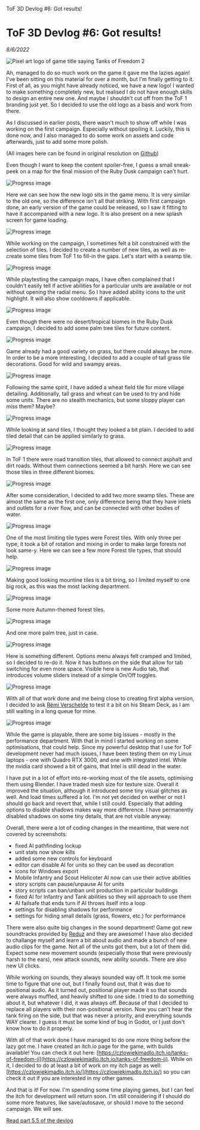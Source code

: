 ToF 3D Devlog #6: Got results!

# ToF 3D Devlog #6: Got results!
*8/6/2022*

![Pixel art logo of game title saying Tanks of Freedom 2](/assets/images/articles/tof-devlog-6/tof2_logo_600.png "Game title logo")

Ah, managed to do so much work on the game it gave me the lazies again! I've been sitting on this material for over a month, but I'm finally getting to it. First of all, as you might have already noticed, we have a new logo! I wanted to make something completely new, but realised I do not have enough skills to design an entire new one. And maybe I shouldn't cut off from the ToF 1 branding just yet. So I decided to use the old logo as a basis and work from there.

As I discussed in earlier posts, there wasn't much to show off while I was working on the first campaign. Especially without spoiling it. Luckily, this is done now, and I also managed to do some work on assets and code afterwards, just to add some more polish.

(All images here can be found in original resolution on [Github](https://github.com/P1X-in/Tanks-of-Freedom-3-D/tree/master/docs/devlog))

Even though I want to keep the content spoiler-free, I guess a small sneak-peek on a map for the final mission of the Ruby Dusk campaign can't hurt.

![Progress image](/assets/images/articles/tof-devlog-6/progress_119.png "Progress image")

Here we can see how the new logo sits in the game menu. It is very similar to the old one, so the difference isn't all that striking. With first campaign done, an early version of the game could be released, so I saw it fitting to have it accompanied with a new logo. It is also present on a new splash screen for game loading.

![Progress image](/assets/images/articles/tof-devlog-6/progress_120.png "Progress image")

While working on the campaign, I sometimes felt a bit constrained with the selection of tiles. I decided to create a number of new tiles, as well as re-create some tiles from ToF 1 to fill-in the gaps. Let's start with a swamp tile.

![Progress image](/assets/images/articles/tof-devlog-6/progress_121.png "Progress image")

While playtesting the campaign maps, I have often complained that I couldn't easily tell if active abilities for a particular units are available or not without opening the radial menu. So I have added ability icons to the unit highlight. It will also show cooldowns if applicable.

![Progress image](/assets/images/articles/tof-devlog-6/progress_122.png "Progress image")

Even though there were no desert/tropical biomes in the Ruby Dusk campaign, I decided to add some palm tree tiles for future content.

![Progress image](/assets/images/articles/tof-devlog-6/progress_123.png "Progress image")

Game already had a good variety on grass, but there could always be more. In order to be a more interesting, I decided to add a couple of tall grass tile decorations. Good for wild and swampy areas.

![Progress image](/assets/images/articles/tof-devlog-6/progress_124.png "Progress image")

Following the same spirit, I have added a wheat field tile for more village detailing. Additionally, tall grass and wheat can be used to try and hide some units. There are no stealth mechanics, but some sloppy player can miss them? Maybe?

![Progress image](/assets/images/articles/tof-devlog-6/progress_125.png "Progress image")

While looking at sand tiles, I thought they looked a bit plain. I decided to add tiled detail that can be applied similarly to grass.

![Progress image](/assets/images/articles/tof-devlog-6/progress_126.png "Progress image")

In ToF 1 there were road transition tiles, that allowed to connect asphalt and dirt roads. Without them connections seemed a bit harsh. Here we can see those tiles in three different biomes.

![Progress image](/assets/images/articles/tof-devlog-6/progress_127.png "Progress image")

After some consideration, I decided to add two more swamp tiles. These are almost the same as the first one, only difference being that they have inlets and outlets for a river flow, and can be connected with other bodies of water.

![Progress image](/assets/images/articles/tof-devlog-6/progress_128.png "Progress image")

One of the most limiting tile types were Forest tiles. With only three per type, it took a bit of rotation and mixing in order to make large forests not look same-y. Here we can see a few more Forest tile types, that should help.

![Progress image](/assets/images/articles/tof-devlog-6/progress_129.png "Progress image")

Making good looking mountine tiles is a bit tiring, so I limited myself to one big rock, as this was the most lacking department.

![Progress image](/assets/images/articles/tof-devlog-6/progress_130.png "Progress image")

Some more Autumn-themed forest tiles.

![Progress image](/assets/images/articles/tof-devlog-6/progress_131.png "Progress image")

And one more palm tree, just in case.

![Progress image](/assets/images/articles/tof-devlog-6/progress_132.png "Progress image")

Here is something different. Options menu always felt cramped and limited, so I decided to re-do it. Now it has buttons on the side that allow for tab switching for even more space. Visible here is new Audio tab, that introduces volume sliders instead of a simple On/Off toggles.

![Progress image](/assets/images/articles/tof-devlog-6/progress_133.png "Progress image")

With all of that work done and me being close to creating first alpha version, I decided to ask [Rémi Verschelde](https://twitter.com/Akien) to test it a bit on his Steam Deck, as I am still waiting in a long queue for mine.

![Progress image](/assets/images/articles/tof-devlog-6/progress_134.jpg "Progress image")

While the game is playable, there are some big issues - mostly in the performance department. With that in mind I started working on some optimisations, that could help. Since my powerful desktop that I use for ToF development never had much issues, I have been testing them on my Linux laptops - one with Quadro RTX 3000, and one with integrated intel. While the nvidia card showed a bit of gains, that Intel is still dead in the water.

I have put in a lot of effort into re-working most of the tile assets, optimising them using Blender. I have traded mesh size for texture size. Overall it improved the situation, although it introduced some tiny visual glitches as well. And load times suffered a lot. I'm not yet decided on wether or not I should go back and revert that, while I still could. Especially that adding options to disable shadows makes way more difference. I have permanently disabled shadows on some tiny details, that are not visible anyway.

Overall, there were a lot of coding changes in the meantime, that were not covered by screenshots:
- fixed AI pathfinding lockup
- unit stats now show kills
- added some new controls for keyboard
- editor can disable AI for units so they can be used as decoration
- icons for Windows export
- Mobile Infantry and Scout Helicoter AI now can use their active abilities
- story scripts can pause/unpause AI for units
- story scripts can ban/unban unit production in particular buildings
- fixed AI for Infantry and Tank abilities so they will approach to use them
- AI failsafe that ends turn if AI throws itself into a loop
- settings for disabling shadows for performance
- settings for hiding small details (grass, flowers, etc.) for performance

There were also quite big changes in the sound department! Game got new soundtracks provided by [Reduz](https://twitter.com/reduzio) and they are awesome! I have also decided to challange myself and learn a bit about audio and made a bunch of new audio clips for the game. Not all of the units got them, but a lot of them did. Expect some new movement sounds (especially those that were previously harsh to the ears), new attack sounds, new ability sounds. There are also new UI clicks.

While working on sounds, they always sounded way off. It took me some time to figure that one out, but I finally found out, that it was due to positional audio. As it turned out, positional player made it so that sounds were always muffled, and heavily shifted to one side. I tried to do something about it, but whatever I did, it was always off. Because of that I decided to replace all players with their non-positional version. Now you can't hear the tank firing on the side, but that was never a priority, and everything sounds WAY clearer. I guess it must be some kind of bug in Godot, or I just don't know how to do it properly.

With all of that work done I have managed to do one more thing before the lazy got me. I have created an itch.io page for the game, with builds available! You can check it out here: [https://czlowiekimadlo.itch.io/tanks-of-freedom-ii](https://czlowiekimadlo.itch.io/tanks-of-freedom-ii). While on it, I decided to do at least a bit of work on my itch page as well: [https://czlowiekimadlo.itch.io/](https://czlowiekimadlo.itch.io/) so you can check it out if you are interested in my other games.

And that is it! For now. I'm spending some time playing games, but I can feel the itch for development will return soon. I'm still considering if I should do some more features, like save/autosave, or should I move to the second campaign. We will see.

[Read part 5.5 of the devlog](/tof-devlog-5-5)

